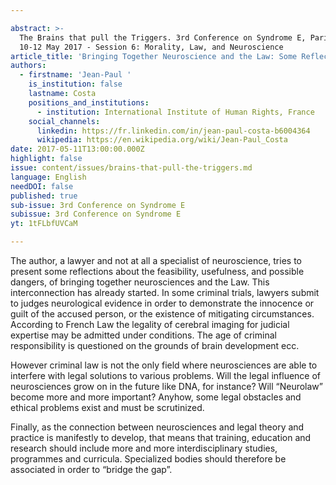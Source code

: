 ```yaml
---

abstract: >-
  The Brains that pull the Triggers. 3rd Conference on Syndrome E, Paris IAS,
  10-12 May 2017 - Session 6: Morality, Law, and Neuroscience
article_title: 'Bringing Together Neuroscience and the Law: Some Reflections'
authors:
  - firstname: 'Jean-Paul '
    is_institution: false
    lastname: Costa
    positions_and_institutions:
      - institution: International Institute of Human Rights, France
    social_channels:
      linkedin: https://fr.linkedin.com/in/jean-paul-costa-b6004364
      wikipedia: https://en.wikipedia.org/wiki/Jean-Paul_Costa
date: 2017-05-11T13:00:00.000Z
highlight: false
issue: content/issues/brains-that-pull-the-triggers.md
language: English
needDOI: false
published: true
sub-issue: 3rd Conference on Syndrome E
subissue: 3rd Conference on Syndrome E
yt: 1tFLbfUVCaM

---
```



The author, a lawyer and not at all a specialist of neuroscience, tries to present some reflections about the feasibility, usefulness, and possible dangers, of bringing together neurosciences and the Law. This interconnection has already started. In some criminal trials, lawyers submit to judges neurological evidence in order to demonstrate the innocence or guilt of the accused person, or the existence of mitigating circumstances. According to French Law the legality of cerebral imaging for judicial expertise may be admitted under conditions. The age of criminal responsibility is questioned on the grounds of brain development ecc.

However criminal law is not the only field where neurosciences are able to interfere with legal solutions to various problems. Will the legal influence of neurosciences grow on in the future like DNA, for instance? Will “Neurolaw” become more and more important? Anyhow, some legal obstacles and ethical problems exist and must be scrutinized.

Finally, as the connection between neurosciences and legal theory and practice is manifestly to develop, that means that training, education and research should include more and more interdisciplinary studies, programmes and curricula. Specialized bodies should therefore be associated in order to “bridge the gap”.

<Youtube yt="1tFLbfUVCaM" caption="Bringing Together Neuroscience and the Law: Some Reflections"></Youtube>